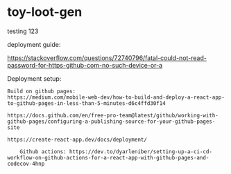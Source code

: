 # toy-loot-gen

testing 123

deployment guide:

https://stackoverflow.com/questions/72740796/fatal-could-not-read-password-for-https-github-com-no-such-device-or-a

Deployment setup:

    Build on github pages:
    https://medium.com/mobile-web-dev/how-to-build-and-deploy-a-react-app-to-github-pages-in-less-than-5-minutes-d6c4ffd30f14

    https://docs.github.com/en/free-pro-team@latest/github/working-with-github-pages/configuring-a-publishing-source-for-your-github-pages-site

    https://create-react-app.dev/docs/deployment/

        Github actions: https://dev.to/dyarleniber/setting-up-a-ci-cd-workflow-on-github-actions-for-a-react-app-with-github-pages-and-codecov-4hnp

